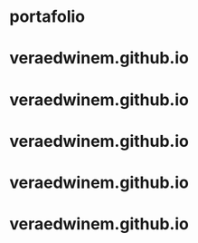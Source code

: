 # portafolio
# veraedwinem.github.io
# veraedwinem.github.io
# veraedwinem.github.io
# veraedwinem.github.io
# veraedwinem.github.io
